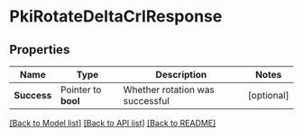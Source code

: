 # PkiRotateDeltaCrlResponse


## Properties

Name | Type | Description | Notes
------------ | ------------- | ------------- | -------------
**Success** | Pointer to **bool** | Whether rotation was successful | [optional] 





[[Back to Model list]](../README.md#documentation-for-models) [[Back to API list]](../README.md#documentation-for-api-endpoints) [[Back to README]](../README.md)


